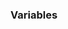 <!DOCTYPE html>
<html lang="en">
<head>
    <meta charset="UTF-8">
    <meta name="viewport" content="width=device-width, initial-scale=1.0">
    <title>Git Hub Repository</title>
</head>
<body>
    <h3>Variables</h3>
</body>
</html>
